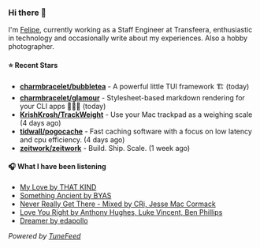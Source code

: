 ### Hi there 👋

I'm [Felipe](https://felipevm.com), currently working as a Staff Engineer at Transfeera, enthusiastic in technology and occasionally write about my experiences. Also a hobby photographer.

#### ⭐ Recent Stars
- **[charmbracelet/bubbletea](https://github.com/charmbracelet/bubbletea)** - A powerful little TUI framework 🏗 (today)
- **[charmbracelet/glamour](https://github.com/charmbracelet/glamour)** - Stylesheet-based markdown rendering for your CLI apps 💇🏻‍♀️ (today)
- **[KrishKrosh/TrackWeight](https://github.com/KrishKrosh/TrackWeight)** - Use your Mac trackpad as a weighing scale (4 days ago)
- **[tidwall/pogocache](https://github.com/tidwall/pogocache)** - Fast caching software with a focus on low latency and cpu efficiency. (4 days ago)
- **[zeitwork/zeitwork](https://github.com/zeitwork/zeitwork)** - Build. Ship. Scale. (1 week ago)

#### 🎧 What I have been listening
- [My Love by THAT KIND](https://open.spotify.com/track/52Ei6XM9evOhYavdKfnaUo)
- [Something Ancient by BYAS](https://open.spotify.com/track/53wjLc4Q7Py38dUOQKmF5k)
- [Never Really Get There - Mixed by CRi, Jesse Mac Cormack](https://open.spotify.com/track/2mScJo17d34debr6Wp08N2)
- [Love You Right by Anthony Hughes, Luke Vincent, Ben Phillips](https://open.spotify.com/track/5akp9ehgAWrmEXUHFI3dVQ)
- [Dreamer by edapollo](https://open.spotify.com/track/5ZRzJBAEy70pIZoXFNIrPA)

_Powered by [TuneFeed](https://tunefeed.app?ref=github.com)_
